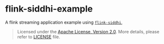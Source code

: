 flink-siddhi-example
====================

A flink streaming application example using [`flink-siddhi`](https://github.com/haoch/flink-siddhi),

> Licensed under the [Apache License, Version 2.0](http://www.apache.org/licenses/LICENSE-2.0). More details, please refer to [LICENSE](LICENSE) file.
